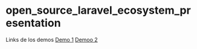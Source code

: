 # open_source_laravel_ecosystem_presentation

Links de los demos
[Demo 1](https://github.com/oscarr1605/demo_laravel_basic)
[Demoo 2](https://github.com/oscarr1605/demo_laravel_store)
